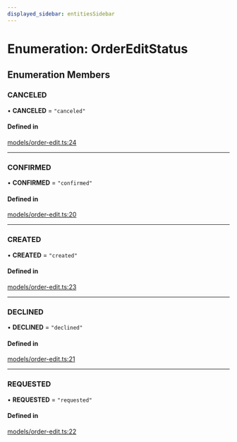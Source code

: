 ```yaml
---
displayed_sidebar: entitiesSidebar
---
```


# Enumeration: OrderEditStatus

## Enumeration Members

### CANCELED

• **CANCELED** = ``"canceled"``

#### Defined in

[models/order-edit.ts:24](https://github.com/medusajs/medusa/blob/33df8122b/packages/medusa/src/models/order-edit.ts#L24)

___

### CONFIRMED

• **CONFIRMED** = ``"confirmed"``

#### Defined in

[models/order-edit.ts:20](https://github.com/medusajs/medusa/blob/33df8122b/packages/medusa/src/models/order-edit.ts#L20)

___

### CREATED

• **CREATED** = ``"created"``

#### Defined in

[models/order-edit.ts:23](https://github.com/medusajs/medusa/blob/33df8122b/packages/medusa/src/models/order-edit.ts#L23)

___

### DECLINED

• **DECLINED** = ``"declined"``

#### Defined in

[models/order-edit.ts:21](https://github.com/medusajs/medusa/blob/33df8122b/packages/medusa/src/models/order-edit.ts#L21)

___

### REQUESTED

• **REQUESTED** = ``"requested"``

#### Defined in

[models/order-edit.ts:22](https://github.com/medusajs/medusa/blob/33df8122b/packages/medusa/src/models/order-edit.ts#L22)
